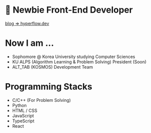 # 🌱 Newbie Front-End Developer

[blog => hyperflow.dev](https://hyperflow.dev)

# Now I am ...
- Sophomore @ Korea University studying Computer Sciences
- KU ALPS (Algorithm Learning & Problem Solving) President (Soon)
- ALT_TAB (KOSMOS) Development Team

# Programming Stacks
- C/C++ (For Problem Solving)
- Python
- HTML / CSS
- JavaScript
- TypeScript
- React
